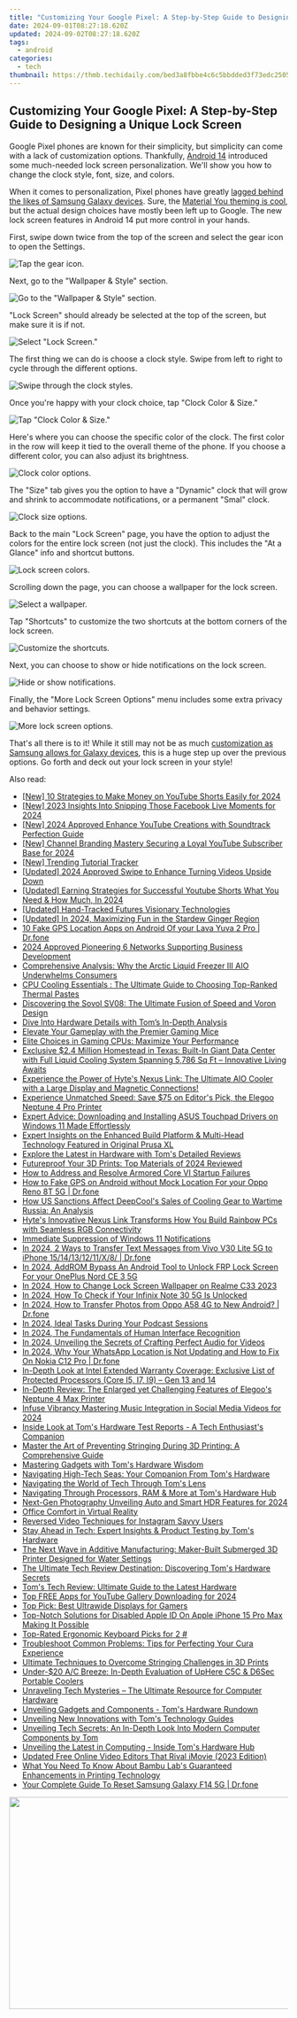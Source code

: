 ```yaml
---
title: "Customizing Your Google Pixel: A Step-by-Step Guide to Designing a Unique Lock Screen"
date: 2024-09-01T08:27:18.620Z
updated: 2024-09-02T08:27:18.620Z
tags:
  - android
categories:
  - tech
thumbnail: https://thmb.techidaily.com/bed3a8fbbe4c6c5bbdded3f73edc2505580ffc686720a91de941d4b85521ee34.jpg
---
```


## Customizing Your Google Pixel: A Step-by-Step Guide to Designing a Unique Lock Screen

Google Pixel phones are known for their simplicity, but simplicity can come with a lack of customization options. Thankfully, [Android 14](https://youtube-blog.techidaily.com/24-uniting-subscribers-through-shared-playlists/) introduced some much-needed lock screen personalization. We'll show you how to change the clock style, font, size, and colors.

 When it comes to personalization, Pixel phones have greatly [lagged behind the likes of Samsung Galaxy devices](https://some-skills.techidaily.com/transformative-tools-unveiling-top-6-nft-platforms-for-artists-for-2024/). Sure, the [Material You theming is cool](https://extra-guidance.techidaily.com/plot-craft-guild-bestowed-batch-for-2024/), but the actual design choices have mostly been left up to Google. The new lock screen features in Android 14 put more control in your hands.

 First, swipe down twice from the top of the screen and select the gear icon to open the Settings.

![Tap the gear icon.](https://static1.howtogeekimages.com/wordpress/wp-content/uploads/2023/10/screenshot_20231016-144758.png) 

 Next, go to the "Wallpaper & Style" section.

![Go to the "Wallpaper & Style" section.](https://static1.howtogeekimages.com/wordpress/wp-content/uploads/2023/10/screenshot_20231016-144824.png) 

 "Lock Screen" should already be selected at the top of the screen, but make sure it is if not.

![Select "Lock Screen."](https://static1.howtogeekimages.com/wordpress/wp-content/uploads/2023/10/screenshot_20231016-144903.png) 

 The first thing we can do is choose a clock style. Swipe from left to right to cycle through the different options.

![Swipe through the clock styles.](https://static1.howtogeekimages.com/wordpress/wp-content/uploads/2023/10/screenshot_20231016-145005.png) 

 Once you're happy with your clock choice, tap "Clock Color & Size."

![Tap "Clock Color & Size."](https://static1.howtogeekimages.com/wordpress/wp-content/uploads/2023/10/2023-10-16_15-26-14.png) 

 Here's where you can choose the specific color of the clock. The first color in the row will keep it tied to the overall theme of the phone. If you choose a different color, you can also adjust its brightness.

![Clock color options.](https://static1.howtogeekimages.com/wordpress/wp-content/uploads/2023/10/screenshot_20231016-145145.png) 

 The "Size" tab gives you the option to have a "Dynamic" clock that will grow and shrink to accommodate notifications, or a permanent "Smal" clock.

![Clock size options.](https://static1.howtogeekimages.com/wordpress/wp-content/uploads/2023/10/screenshot_20231016-145224.png) 

 Back to the main "Lock Screen" page, you have the option to adjust the colors for the entire lock screen (not just the clock). This includes the "At a Glance" info and shortcut buttons.

![Lock screen colors.](https://static1.howtogeekimages.com/wordpress/wp-content/uploads/2023/10/screenshot_20231016-145340.png) 

 Scrolling down the page, you can choose a wallpaper for the lock screen.

![Select a wallpaper.](https://static1.howtogeekimages.com/wordpress/wp-content/uploads/2023/10/2023-10-16_15-28-18.png) 

 Tap "Shortcuts" to customize the two shortcuts at the bottom corners of the lock screen.

![Customize the shortcuts.](https://static1.howtogeekimages.com/wordpress/wp-content/uploads/2023/10/screenshot_20231016-152348.png) 

 Next, you can choose to show or hide notifications on the lock screen.

![Hide or show notifications.](https://static1.howtogeekimages.com/wordpress/wp-content/uploads/2023/10/2023-10-16_15-30-27.png) 

 Finally, the "More Lock Screen Options" menu includes some extra privacy and behavior settings.

![More lock screen options.](https://static1.howtogeekimages.com/wordpress/wp-content/uploads/2023/10/screenshot_20231016-145626.png) 

 That's all there is to it! While it still may not be as much [customization as Samsung allows for Galaxy devices](https://hardware-help.techidaily.com/1722962740745-download-drivers-for-canon-mf8500c-printer-compatible-with-windows-7-81-and-10/), this is a huge step up over the previous options. Go forth and deck out your lock screen in your style!

<ins class="adsbygoogle"
     style="display:block"
     data-ad-format="autorelaxed"
     data-ad-client="ca-pub-7571918770474297"
     data-ad-slot="1223367746"></ins>



<ins class="adsbygoogle"
     style="display:block"
     data-ad-client="ca-pub-7571918770474297"
     data-ad-slot="8358498916"
     data-ad-format="auto"
     data-full-width-responsive="true"></ins>

<span class="atpl-alsoreadstyle">Also read:</span>
<div><ul>
<li><a href="https://facebook-record-videos.techidaily.com/new-10-strategies-to-make-money-on-youtube-shorts-easily-for-2024/"><u>[New] 10 Strategies to Make Money on YouTube Shorts Easily for 2024</u></a></li>
<li><a href="https://facebook-video-recording.techidaily.com/new-2023-insights-into-snipping-those-facebook-live-moments-for-2024/"><u>[New] 2023 Insights Into Snipping Those Facebook Live Moments for 2024</u></a></li>
<li><a href="https://facebook-clips.techidaily.com/new-2024-approved-enhance-youtube-creations-with-soundtrack-perfection-guide/"><u>[New] 2024 Approved  Enhance YouTube Creations with Soundtrack Perfection Guide</u></a></li>
<li><a href="https://facebook-video-share.techidaily.com/new-channel-branding-mastery-securing-a-loyal-youtube-subscriber-base-for-2024/"><u>[New] Channel Branding Mastery  Securing a Loyal YouTube Subscriber Base for 2024</u></a></li>
<li><a href="https://twitter-videos.techidaily.com/new-trending-tutorial-tracker/"><u>[New] Trending Tutorial Tracker</u></a></li>
<li><a href="https://instagram-video-files.techidaily.com/updated-2024-approved-swipe-to-enhance-turning-videos-upside-down/"><u>[Updated] 2024 Approved  Swipe to Enhance  Turning Videos Upside Down</u></a></li>
<li><a href="https://youtube-docs.techidaily.com/ed-earning-strategies-for-successful-youtube-shorts-what-you-need-and-how-much-in-2024/"><u>[Updated] Earning Strategies for Successful Youtube Shorts  What You Need & How Much, In 2024</u></a></li>
<li><a href="https://some-techniques.techidaily.com/updated-hand-tracked-futures-visionary-technologies/"><u>[Updated] Hand-Tracked Futures  Visionary Technologies</u></a></li>
<li><a href="https://screen-activity-recording.techidaily.com/updated-in-2024-maximizing-fun-in-the-stardew-ginger-region/"><u>[Updated] In 2024, Maximizing Fun in the Stardew Ginger Region</u></a></li>
<li><a href="https://android-location.techidaily.com/10-fake-gps-location-apps-on-android-of-your-lava-yuva-2-pro-drfone-by-drfone-virtual/"><u>10 Fake GPS Location Apps on Android Of your Lava Yuva 2 Pro | Dr.fone</u></a></li>
<li><a href="https://extra-approaches.techidaily.com/2024-approved-pioneering-6-networks-supporting-business-development/"><u>2024 Approved  Pioneering 6 Networks Supporting Business Development</u></a></li>
<li><a href="https://hardware-tips.techidaily.com/comprehensive-analysis-why-the-arctic-liquid-freezer-iii-aio-underwhelms-consumers/"><u>Comprehensive Analysis: Why the Arctic Liquid Freezer III AIO Underwhelms Consumers</u></a></li>
<li><a href="https://hardware-tips.techidaily.com/cpu-cooling-essentials-the-ultimate-guide-to-choosing-top-ranked-thermal-pastes/"><u>CPU Cooling Essentials : The Ultimate Guide to Choosing Top-Ranked Thermal Pastes</u></a></li>
<li><a href="https://hardware-tips.techidaily.com/discovering-the-sovol-sv08-the-ultimate-fusion-of-speed-and-voron-design/"><u>Discovering the Sovol SV08: The Ultimate Fusion of Speed and Voron Design</u></a></li>
<li><a href="https://hardware-tips.techidaily.com/dive-into-hardware-details-with-toms-in-depth-analysis/"><u>Dive Into Hardware Details with Tom’s In-Depth Analysis</u></a></li>
<li><a href="https://hardware-tips.techidaily.com/elevate-your-gameplay-with-the-premier-gaming-mice/"><u>Elevate Your Gameplay with the Premier Gaming Mice</u></a></li>
<li><a href="https://hardware-tips.techidaily.com/elite-choices-in-gaming-cpus-maximize-your-performance/"><u>Elite Choices in Gaming CPUs: Maximize Your Performance</u></a></li>
<li><a href="https://hardware-tips.techidaily.com/1723175715458-exclusive-24-million-homestead-in-texas-built-in-giant-data-center-with-full-liquid-cooling-system-spanning-5786-sq-ft-innovative-living-awaits/"><u>Exclusive $2.4 Million Homestead in Texas: Built-In Giant Data Center with Full Liquid Cooling System Spanning 5,786 Sq Ft – Innovative Living Awaits</u></a></li>
<li><a href="https://hardware-tips.techidaily.com/experience-the-power-of-hytes-nexus-link-the-ultimate-aio-cooler-with-a-large-display-and-magnetic-connections/"><u>Experience the Power of Hyte's Nexus Link: The Ultimate AIO Cooler with a Large Display and Magnetic Connections!</u></a></li>
<li><a href="https://hardware-tips.techidaily.com/experience-unmatched-speed-save-75-on-editors-pick-the-elegoo-neptune-4-pro-printer/"><u>Experience Unmatched Speed: Save $75 on Editor's Pick, the Elegoo Neptune 4 Pro Printer</u></a></li>
<li><a href="https://hardware-help.techidaily.com/expert-advice-downloading-and-installing-asus-touchpad-drivers-on-windows-11-made-effortlessly/"><u>Expert Advice: Downloading and Installing ASUS Touchpad Drivers on Windows 11 Made Effortlessly</u></a></li>
<li><a href="https://hardware-tips.techidaily.com/expert-insights-on-the-enhanced-build-platform-and-multi-head-technology-featured-in-original-prusa-xl/"><u>Expert Insights on the Enhanced Build Platform & Multi-Head Technology Featured in Original Prusa XL</u></a></li>
<li><a href="https://hardware-tips.techidaily.com/explore-the-latest-in-hardware-with-toms-detailed-reviews/"><u>Explore the Latest in Hardware with Tom's Detailed Reviews</u></a></li>
<li><a href="https://hardware-tips.techidaily.com/futureproof-your-3d-prints-top-materials-of-2024-reviewed/"><u>Futureproof Your 3D Prints: Top Materials of 2024 Reviewed</u></a></li>
<li><a href="https://win-able.techidaily.com/how-to-address-and-resolve-armored-core-vi-startup-failures/"><u>How to Address and Resolve Armored Core VI Startup Failures</u></a></li>
<li><a href="https://android-location.techidaily.com/how-to-fake-gps-on-android-without-mock-location-for-your-oppo-reno-8t-5g-drfone-by-drfone-virtual/"><u>How to Fake GPS on Android without Mock Location For your Oppo Reno 8T 5G | Dr.fone</u></a></li>
<li><a href="https://hardware-tips.techidaily.com/how-us-sanctions-affect-deepcools-sales-of-cooling-gear-to-wartime-russia-an-analysis/"><u>How US Sanctions Affect DeepCool's Sales of Cooling Gear to Wartime Russia: An Analysis</u></a></li>
<li><a href="https://hardware-tips.techidaily.com/hytes-innovative-nexus-link-transforms-how-you-build-rainbow-pcs-with-seamless-rgb-connectivity/"><u>Hyte's Innovative Nexus Link Transforms How You Build Rainbow PCs with Seamless RGB Connectivity</u></a></li>
<li><a href="https://win11-tips.techidaily.com/immediate-suppression-of-windows-11-notifications/"><u>Immediate Suppression of Windows 11 Notifications</u></a></li>
<li><a href="https://android-transfer.techidaily.com/in-2024-2-ways-to-transfer-text-messages-from-vivo-v30-lite-5g-to-iphone-1514131211x8-drfone-by-drfone-transfer-from-android-transfer-from-android/"><u>In 2024, 2 Ways to Transfer Text Messages from Vivo V30 Lite 5G to iPhone 15/14/13/12/11/X/8/ | Dr.fone</u></a></li>
<li><a href="https://android-frp.techidaily.com/in-2024-addrom-bypass-an-android-tool-to-unlock-frp-lock-screen-for-your-oneplus-nord-ce-3-5g-by-drfone-android/"><u>In 2024, AddROM Bypass An Android Tool to Unlock FRP Lock Screen For your OnePlus Nord CE 3 5G</u></a></li>
<li><a href="https://easy-unlock-android.techidaily.com/in-2024-how-to-change-lock-screen-wallpaper-on-realme-c33-2023-by-drfone-android/"><u>In 2024, How to Change Lock Screen Wallpaper on Realme C33 2023</u></a></li>
<li><a href="https://sim-unlock.techidaily.com/in-2024-how-to-check-if-your-infinix-note-30-5g-is-unlocked-by-drfone-android/"><u>In 2024, How To Check if Your Infinix Note 30 5G Is Unlocked</u></a></li>
<li><a href="https://android-transfer.techidaily.com/in-2024-how-to-transfer-photos-from-oppo-a58-4g-to-new-android-drfone-by-drfone-transfer-from-android-transfer-from-android/"><u>In 2024, How to Transfer Photos from Oppo A58 4G to New Android? | Dr.fone</u></a></li>
<li><a href="https://fox-blue.techidaily.com/in-2024-ideal-tasks-during-your-podcast-sessions/"><u>In 2024, Ideal Tasks During Your Podcast Sessions</u></a></li>
<li><a href="https://some-skills.techidaily.com/in-2024-the-fundamentals-of-human-interface-recognition/"><u>In 2024, The Fundamentals of Human Interface Recognition</u></a></li>
<li><a href="https://fox-hovers.techidaily.com/in-2024-unveiling-the-secrets-of-crafting-perfect-audio-for-videos/"><u>In 2024, Unveiling the Secrets of Crafting Perfect Audio for Videos</u></a></li>
<li><a href="https://location-social.techidaily.com/in-2024-why-your-whatsapp-location-is-not-updating-and-how-to-fix-on-nokia-c12-pro-drfone-by-drfone-virtual-android/"><u>In 2024, Why Your WhatsApp Location is Not Updating and How to Fix On Nokia C12 Pro | Dr.fone</u></a></li>
<li><a href="https://hardware-tips.techidaily.com/in-depth-look-at-intel-extended-warranty-coverage-exclusive-list-of-protected-processors-core-i5-i7-i9-gen-13-and-14/"><u>In-Depth Look at Intel Extended Warranty Coverage: Exclusive List of Protected Processors (Core I5, I7, I9) – Gen 13 and 14</u></a></li>
<li><a href="https://hardware-tips.techidaily.com/in-depth-review-the-enlarged-yet-challenging-features-of-elegoos-neptune-4-max-printer/"><u>In-Depth Review: The Enlarged yet Challenging Features of Elegoo's Neptune 4 Max Printer</u></a></li>
<li><a href="https://some-techniques.techidaily.com/infuse-vibrancy-mastering-music-integration-in-social-media-videos-for-2024/"><u>Infuse Vibrancy  Mastering Music Integration in Social Media Videos for 2024</u></a></li>
<li><a href="https://hardware-tips.techidaily.com/inside-look-at-toms-hardware-test-reports-a-tech-enthusiasts-companion/"><u>Inside Look at Tom's Hardware Test Reports - A Tech Enthusiast's Companion</u></a></li>
<li><a href="https://hardware-tips.techidaily.com/master-the-art-of-preventing-stringing-during-3d-printing-a-comprehensive-guide/"><u>Master the Art of Preventing Stringing During 3D Printing: A Comprehensive Guide</u></a></li>
<li><a href="https://hardware-tips.techidaily.com/mastering-gadgets-with-toms-hardware-wisdom/"><u>Mastering Gadgets with Tom's Hardware Wisdom</u></a></li>
<li><a href="https://hardware-tips.techidaily.com/navigating-high-tech-seas-your-companion-from-toms-hardware/"><u>Navigating High-Tech Seas: Your Companion From Tom's Hardware</u></a></li>
<li><a href="https://hardware-tips.techidaily.com/navigating-the-world-of-tech-through-toms-lens/"><u>Navigating the World of Tech Through Tom's Lens</u></a></li>
<li><a href="https://hardware-tips.techidaily.com/navigating-through-processors-ram-and-more-at-toms-hardware-hub/"><u>Navigating Through Processors, RAM & More at Tom's Hardware Hub</u></a></li>
<li><a href="https://extra-support.techidaily.com/next-gen-photography-unveiling-auto-and-smart-hdr-features-for-2024/"><u>Next-Gen Photography  Unveiling Auto and Smart HDR Features for 2024</u></a></li>
<li><a href="https://games-able.techidaily.com/office-comfort-in-virtual-reality/"><u>Office Comfort in Virtual Reality</u></a></li>
<li><a href="https://instagram-videos.techidaily.com/reversed-video-techniques-for-instagram-savvy-users/"><u>Reversed Video Techniques for Instagram Savvy Users</u></a></li>
<li><a href="https://hardware-tips.techidaily.com/stay-ahead-in-tech-expert-insights-and-product-testing-by-toms-hardware/"><u>Stay Ahead in Tech: Expert Insights & Product Testing by Tom's Hardware</u></a></li>
<li><a href="https://hardware-tips.techidaily.com/the-next-wave-in-additive-manufacturing-maker-built-submerged-3d-printer-designed-for-water-settings/"><u>The Next Wave in Additive Manufacturing: Maker-Built Submerged 3D Printer Designed for Water Settings</u></a></li>
<li><a href="https://hardware-tips.techidaily.com/the-ultimate-tech-review-destination-discovering-toms-hardware-secrets/"><u>The Ultimate Tech Review Destination: Discovering Tom's Hardware Secrets</u></a></li>
<li><a href="https://hardware-tips.techidaily.com/toms-tech-review-ultimate-guide-to-the-latest-hardware/"><u>Tom's Tech Review: Ultimate Guide to the Latest Hardware</u></a></li>
<li><a href="https://facebook-video-footage.techidaily.com/top-free-apps-for-youtube-gallery-downloading-for-2024/"><u>Top FREE Apps for YouTube Gallery Downloading for 2024</u></a></li>
<li><a href="https://hardware-tips.techidaily.com/top-pick-best-ultrawide-displays-for-gamers/"><u>Top Pick: Best Ultrawide Displays for Gamers</u></a></li>
<li><a href="https://apple-account.techidaily.com/top-notch-solutions-for-disabled-apple-id-on-apple-iphone-15-pro-max-making-it-possible-by-drfone-ios/"><u>Top-Notch Solutions for Disabled Apple ID On Apple iPhone 15 Pro Max Making It Possible</u></a></li>
<li><a href="https://buynow-marvelous.techidaily.com/1723054950794-top-rated-ergonomic-keyboard-picks-for-2/"><u>Top-Rated Ergonomic Keyboard Picks for 2 #</u></a></li>
<li><a href="https://hardware-tips.techidaily.com/troubleshoot-common-problems-tips-for-perfecting-your-cura-experience/"><u>Troubleshoot Common Problems: Tips for Perfecting Your Cura Experience</u></a></li>
<li><a href="https://hardware-tips.techidaily.com/ultimate-techniques-to-overcome-stringing-challenges-in-3d-prints/"><u>Ultimate Techniques to Overcome Stringing Challenges in 3D Prints</u></a></li>
<li><a href="https://hardware-tips.techidaily.com/under-20-ac-breeze-in-depth-evaluation-of-uphere-c5c-and-d6sec-portable-coolers/"><u>Under-$20 A/C Breeze: In-Depth Evaluation of UpHere C5C & D6Sec Portable Coolers</u></a></li>
<li><a href="https://hardware-tips.techidaily.com/unraveling-tech-mysteries-the-ultimate-resource-for-computer-hardware/"><u>Unraveling Tech Mysteries – The Ultimate Resource for Computer Hardware</u></a></li>
<li><a href="https://hardware-tips.techidaily.com/unveiling-gadgets-and-components-toms-hardware-rundown/"><u>Unveiling Gadgets and Components - Tom's Hardware Rundown</u></a></li>
<li><a href="https://hardware-tips.techidaily.com/unveiling-new-innovations-with-toms-technology-guides/"><u>Unveiling New Innovations with Tom's Technology Guides</u></a></li>
<li><a href="https://hardware-tips.techidaily.com/unveiling-tech-secrets-an-in-depth-look-into-modern-computer-components-by-tom/"><u>Unveiling Tech Secrets: An In-Depth Look Into Modern Computer Components by Tom</u></a></li>
<li><a href="https://hardware-tips.techidaily.com/unveiling-the-latest-in-computing-inside-toms-hardware-hub/"><u>Unveiling the Latest in Computing - Inside Tom's Hardware Hub</u></a></li>
<li><a href="https://ai-vdieo-software.techidaily.com/updated-free-online-video-editors-that-rival-imovie-2023-edition/"><u>Updated Free Online Video Editors That Rival iMovie (2023 Edition)</u></a></li>
<li><a href="https://hardware-tips.techidaily.com/what-you-need-to-know-about-bambu-labs-guaranteed-enhancements-in-printing-technology/"><u>What You Need To Know About Bambu Lab's Guaranteed Enhancements in Printing Technology</u></a></li>
<li><a href="https://techidaily.com/your-complete-guide-to-reset-samsung-galaxy-f14-5g-drfone-by-drfone-reset-android-reset-android/"><u>Your Complete Guide To Reset Samsung Galaxy F14 5G | Dr.fone</u></a></li>
</ul></div>

<!-- affiliate ads begin -->
<a href="https://ship7com.pxf.io/c/5597632/1509856/17634" target="_top" id="1509856"><img src="//a.impactradius-go.com/display-ad/17634-1509856" border="0" alt="" width="730" height="383"/></a>
<!-- affiliate ads end -->